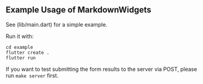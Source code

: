 ## Example Usage of MarkdownWidgets

See (lib/main.dart) for a simple example.

Run it with:

```
cd example
flutter create .
flutter run
```

If you want to test submitting the form results to the server via POST, please
run `make server` first.
